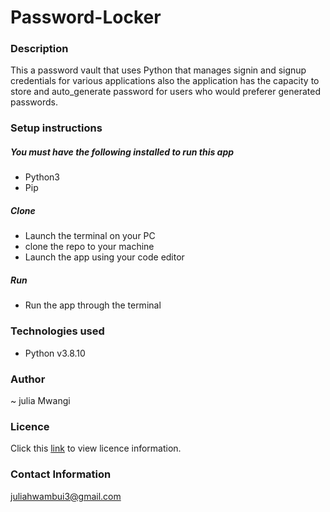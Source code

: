 # Password-Locker

### Description
This a password vault that uses Python  that manages signin and signup credentials for various applications also the application has the capacity to store and auto_generate password for users who would preferer generated passwords.

### Setup instructions
 ##### You must have the following installed to run this app
 * Python3
 * Pip

 ##### Clone
 * Launch the terminal on your PC
 * clone the repo to your machine
 * Launch the app using your code editor 

 ##### Run
 * Run the app through the terminal


### Technologies used
 * Python v3.8.10

### Author
~ julia Mwangi

### Licence
Click this [link](LICENSE) to view licence information.

### Contact Information
juliahwambui3@gmail.com